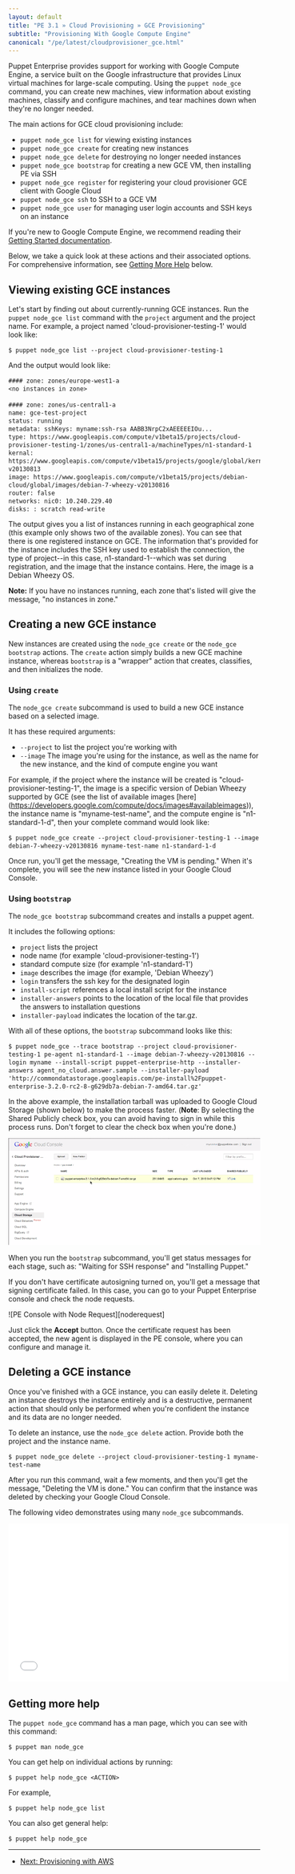 ```yaml
---
layout: default
title: "PE 3.1 » Cloud Provisioning » GCE Provisioning"
subtitle: "Provisioning With Google Compute Engine"
canonical: "/pe/latest/cloudprovisioner_gce.html"
---
```

[cloudstore]: ./images/cloud/gcecloudstore.png
[noderequests]: ./images/cloud/gcenoderequests.png

Puppet Enterprise provides support for working with Google Compute Engine, a service built on the Google infrastructure that provides Linux virtual machines for large-scale computing. Using the `puppet node_gce` command, you can create new machines, view information about existing machines, classify and configure machines, and tear machines down when they're no longer needed.

The main actions for GCE cloud provisioning include:

*  `puppet node_gce list` for viewing existing instances
*  `puppet node_gce create` for creating new instances
*  `puppet node_gce delete` for destroying no longer needed instances
*  `puppet node_gce bootstrap` for creating a new GCE VM, then installing PE via SSH
*  `puppet node_gce register` for registering your cloud provisioner GCE client with Google Cloud
*  `puppet node_gce ssh` to SSH to a GCE VM
*  `puppet node_gce user` for managing user login accounts and SSH keys on an instance

If you're new to Google Compute Engine, we recommend reading their [Getting Started
documentation](https://developers.google.com/compute/docs/getting-started-with-compute).

Below, we take a quick look at these actions and their associated options. For comprehensive information, see [Getting More Help](#getting-more-help) below.

Viewing existing GCE instances
-----

Let's start by finding out about currently-running GCE instances. Run the `puppet node_gce list` command with the  `project` argument and the project name. For example, a project named 'cloud-provisioner-testing-1' would look like:

    $ puppet node_gce list --project cloud-provisioner-testing-1
    
And the output would look like:
    
    #### zone: zones/europe-west1-a
    <no instances in zone>
    
    #### zone: zones/us-central1-a
    name: gce-test-project
    status: running
    metadata: sshKeys: myname:ssh-rsa AABB3NrpC2xAEEEEEIOu...
    type: https://www.googleapis.com/compute/v1beta15/projects/cloud-provisioner-testing-1/zones/us-central1-a/machineTypes/n1-standard-1
    kernal: https://www.googleapis.com/compute/v1beta15/projects/google/global/kernals/gce-v20130813
    image: https://www.googleapis.com/compute/v1beta15/projects/debian-cloud/global/images/debian-7-wheezy-v20130816
    router: false
    networks: nic0: 10.240.229.40
    disks: : scratch read-write
    
The output gives you a list of instances running in each geographical zone (this example only shows two of the available zones). You can see that there is one registered instance on GCE. The information that's provided for the instance includes the SSH key used to establish the connection, the type of project--in this case, n1-standard-1--which was set during registration, and the image that the instance contains. Here, the image is a Debian Wheezy OS.

**Note:** If you have no instances running, each zone that's listed will give the message, "no instances in zone."

Creating a new GCE instance
-----

New instances are created using the `node_gce create` or the `node_gce bootstrap` actions. The `create` action simply builds a new GCE machine instance, whereas `bootstrap` is a "wrapper" action that creates, classifies, and then initializes the node.

### Using `create`

The `node_gce create` subcommand is used to build a new GCE instance based on a selected image.

It has these required arguments:

- `--project` to list the project you're working with
- `--image` The image you're using for the instance, as well as the name for the new instance, and the kind of compute engine you want

For example, if the project where the instance will be created is "cloud-provisioner-testing-1", the image is a specific version of Debian Wheezy supported by GCE (see the list of available images [here] (https://developers.google.com/compute/docs/images#availableimages)), the instance name is "myname-test-name", and the compute engine is "n1-standard-1-d", then your complete command would look like:

    $ puppet node_gce create --project cloud-provisioner-testing-1 --image debian-7-wheezy-v20130816 myname-test-name n1-standard-1-d
    
Once run, you'll get the message, "Creating the VM is pending." When it's complete, you will see the new instance listed in your Google Cloud Console.

### Using `bootstrap`

The `node_gce bootstrap` subcommand creates and installs a puppet agent. 

It includes the following options:

- `project` lists the project
-  node name (for example 'cloud-provisioner-testing-1')
-  standard compute size (for example 'n1-standard-1')
- `image` describes the image (for example, 'Debian Wheezy')
- `login` transfers the ssh key for the designated login
- `install-script` references a local install script for the instance
- `installer-answers` points to the location of the local file that provides the answers to installation questions
- `installer-payload` indicates the location of the tar.gz.  

With all of these options, the `bootstrap` subcommand looks like this:

	$ puppet node_gce --trace bootstrap --project cloud-provisioner-testing-1 pe-agent n1-standard-1 --image debian-7-wheezy-v20130816 --login myname --install-script puppet-enterprise-http --installer-answers agent_no_cloud.answer.sample --installer-payload 'http://commondatastorage.googleapis.com/pe-install%2Fpuppet-enterprise-3.2.0-rc2-8-g629db7a-debian-7-amd64.tar.gz'

In the above example, the installation tarball was uploaded to Google Cloud Storage (shown below) to make the process faster. (**Note**: By selecting the Shared Publicly check box, you can avoid having to sign in while this process runs. Don't forget to clear the check box when you're done.)
	
![GCE Cloud Storage][cloudstore]

When you run the `bootstrap` subcommand, you'll get status messages for each stage, such as: "Waiting for SSH response" and "Installing Puppet." 

If you don't have certificate autosigning turned on, you'll get a message that signing certificate failed. In this case, you can go to your Puppet Enterprise console and check the node requests. 

![PE Console with Node Request][noderequest] 

Just click the **Accept** button. Once the certificate request has been accepted, the new agent is displayed in the PE console, where you can configure and manage it.

Deleting a GCE instance
-----

Once you've finished with a GCE instance, you can easily delete it. Deleting an instance destroys the instance entirely and is a destructive, permanent action that should only be performed when you're confident the instance and its data are no longer needed.
 
To delete an instance, use the `node_gce delete` action. Provide both the project and the instance name.

    $ puppet node_gce delete --project cloud-provisioner-testing-1 myname-test-name
    
After you run this command, wait a few moments, and then you'll get the message, "Deleting the VM is done." You can confirm that the instance was deleted by checking your Google Cloud Console.

The following video demonstrates using many `node_gce` subcommands. 

<iframe width="560" height="315" src="//www.youtube.com/embed/8WgqawRK1q8" frameborder="0" allowfullscreen></iframe>

Getting more help
-----

The `puppet node_gce` command has a man page, which you can see with this command:

    $ puppet man node_gce

You can get help on individual actions by running:

    $ puppet help node_gce <ACTION>

For example,

    $ puppet help node_gce list
    
You can also get general help:

	$ puppet help node_gce



* * * 

- [Next: Provisioning with AWS](./cloudprovisioner_aws.html) 